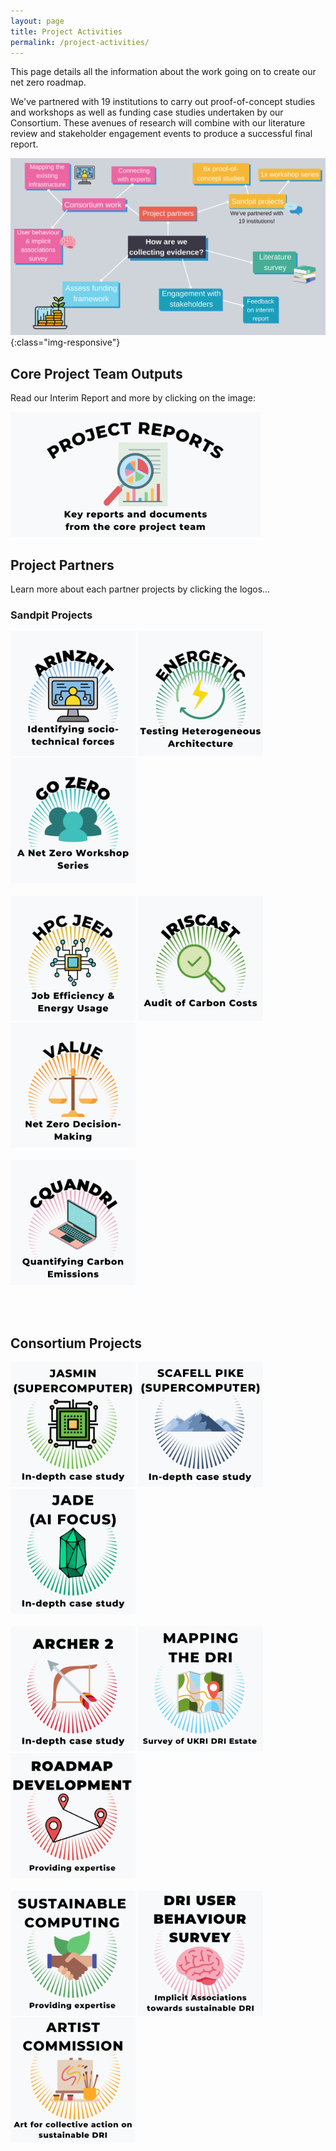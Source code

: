 ```yaml
---
layout: page
title: Project Activities
permalink: /project-activities/
---
```


This page details all the information about the work going on to create our net zero roadmap. 

We've partnered with 19 institutions to carry out proof-of-concept studies and workshops as well as funding case studies undertaken by our Consortium. These avenues of research will combine with our literature review and stakeholder engagement events to produce a successful final report.

![project-activities](images/project-activities-canva.svg){:class="img-responsive"} 

## Core Project Team Outputs  <br>

Read our Interim Report and more by clicking on the image: <br>

[<img src="/images/project-reports.png" width="400" height="200" alt="Project Reports - key reports and documents from the core project team">](/reports/) <br>

## Project Partners <br>
Learn more about each partner projects by clicking the logos...

### Sandpit Projects <br>

[<img src="/images/arinzrit.png" width="200" height="200" alt="ARINZRIT: Learning from the Big Picture: Applying Responsible Innovation to the Net Zero Research Infrastructure Transformation">](/arinzrit/)
[<img src="/images/energetic.png" width="200" height="200" alt="ENERGETIC: ENergy-aware hEteRoGenEous compuTIng at sCale">](/energetic/)
[<img src="/images/go-zero.png" width="200" height="200" alt="GO ZERO: Giving Voice to, and Empowering Stakeholders of UKRI DRI: A Net Zero Workshop Series">](/go-zero/) <br>
&nbsp;<br>
[<img src="/images/hpc-jeep.png" width="200" height="200" alt="HPC JEEP: HPC job efficiency and energy usage: monitoring and reporting">](/hpc-jeep/) 
[<img src="/images/iriscast.png" width="200" height="200" alt="IRISCAST: IRIS Carbon Audit SnapshoT">](/iriscast/)
[<img src="/images/value.png" width="200" height="200" alt="VALUE: ‘Value’ and Net Zero Decision Making">](/value/) <br>
&nbsp;<br>
[<img src="/images/cquandri.png" width="200" height="200" alt="CQUANDRI: Quantifying the Carbon Emissions of Digital Research Infrastructure">](/cquandri/)

&nbsp;<br>
&nbsp;<br>

## Consortium Projects <br>

[<img src="/images/jasmin.png" width="200" height="200" alt="JASMIN (SUPERCOMPUTER) - An in depth case study">](/jasmin/)
[<img src="/images/scafell-pike.png" width="200" height="200" alt="SCAFELL PIKE (SUPERCOMPUTER)- An in depth case study">](/scafell-pike/)
[<img src="/images/jade.png" width="200" height="200" alt="JADE (AI Focus) - An in depth case study">](/jade/) <br>
&nbsp;<br>
[<img src="/images/archer.png" width="200" height="200" alt="Archer 2">](/archer/)
[<img src="/images/mapping.png" width="200" height="200" alt="Mapping the DRI">](/mapping/)
[<img src="/images/roadmap.png" width="200" height="200" alt="Roadmap Development">](/roadmap-development/)<br>
&nbsp;<br>
[<img src="/images/sustainable.png" width="200" height="200" alt="Sustainable Computing">](/sustainable-computing/)
[<img src="/images/survey.png" width="200" height="200" alt="User Behaviour Survey">](/user-behaviour-survey/)
[<img src="/images/artist-commission.png" width="200" height="200" alt="Artist Commission">](/art-commission/) <br>
&nbsp;<br>
